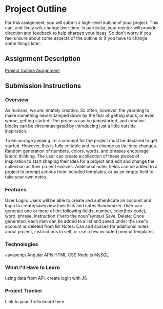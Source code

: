 # Project Outline
For this assignment, you will submit a high-level outline of your project. This can, and likely will, change over time. In particular, your mentor will provide direction and feedback to help sharpen your ideas. So don't worry if you feel unsure about some aspects of the outline or if you have to change some things later.

## Assignment Description
[Project Outline Assignment](https://education.launchcode.org/liftoff/modules/assignments/project-outline)

## Submission Instructions

### Overview
  As humans, we are innately creative. So often, however, the yearning to make something new is tamped down by the fear of getting stuck, or even worse, getting started. The process can be jumpstarted, and creative blocks can be circumnavigated by introducing just a little outside inspiration.
  
  To encourage jumping in- a concept for the project must be declared to get started. However, this is fully editable and can change as the idea changes. Random generation of numbers, colors, words, and phrases encourage lateral thinking. The user can create a collection of these pieces of inspiration to start shaping their idea for a project and edit and change the collection as their project evolves. Additional notes fields can be added to a project to prompt actions from included templates, or as an empty field to take your own notes. 
### Features
User Login: Users will be able to create and authenticate an account and login to create/save/view their lists and notes
Randomizer: User can generate one or more of the following fields: number, color(hex code), word, phrase, instruction (“verb the noun”syntax)
Save, Delete: Once generated, each item can be added to a list and saved under the user’s account or deleted from list
Notes: Can add spaces for additional notes about project, instructions to self, or use a few included prompt templates
### Technologies
Javascript
Angular
APIs
HTML
CSS
Node.js
MySQL
### What I'll Have to Learn
using data from API, create login with JS
### Project Tracker
Link to your Trello board here
